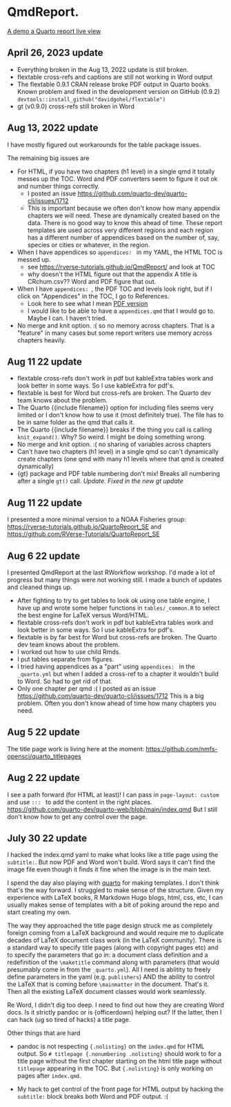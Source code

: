 # QmdReport.

[A demo a Quarto report live view](https://rverse-tutorials.github.io/QmdReport/)

## April 26, 2023 update

* Everything broken in the Aug 13, 2022 update is still broken.
* flextable cross-refs and captions are still not working in Word output
* The flextable 0.9.1 CRAN release broke PDF output in Quarto books. Known problem and fixed in the development version on GitHub (0.9.2) `devtools::install_github("davidgohel/flextable")`
* gt (v0.9.0) cross-refs still broken in Word

## Aug 13, 2022 update

I have mostly figured out workarounds for the table package issues.

The remaining big issues are
* For HTML, if you have two chapters (h1 level) in a single qmd it totally messes up the TOC. Word and PDF converters seem to figure it out ok and number things correctly.
    - I posted an issue https://github.com/quarto-dev/quarto-cli/issues/1712
    - This is important because we often don't know how many appendix chapters we will need. These are dynamically created based on the data. There is no good way to know this ahead of time. These report templates are used across very different regions and each region has a different number of appendices based on the number of, say, species or cities or whatever, in the region.
* When I have appendices so `appendices: ` in my YAML, the HTML TOC is messed up.
    - see https://rverse-tutorials.github.io/QmdReport/ and look at TOC
    - why doesn't the HTML figure out that the appendix A title is CRchum.csv?? Word and PDF figure that out.
* When I have `appendices: `, the PDF TOC and levels look right, but if I click on "Appendices" in the TOC, I go to References.
    - Look here to see what I mean [PDF version]( https://rverse-tutorials.github.io/QmdReport/A-Quarto-Template-Repo-to-Create-Big-Reports-and-Very-Long-Title-Because-Long-Titles-are-Common.pdf)
    - I would like to be able to have a `appendices.qmd` that I would go to. Maybe I can. I haven't tried.
* No merge and knit option. :( so no memory across chapters. That is a "feature" in many cases but some report writers use memory across chapters heavily.



## Aug 11 22 update

* flextable cross-refs don't work in pdf but kableExtra tables work and look better in some ways. So I use kableExtra for pdf's.
* flextable is best for Word but cross-refs are broken. The Quarto dev team knows about the problem.
* The Quarto {{include filename}} option for including files seems very limited or I don't know how to use it (most definitely true). The file has to be in same folder as the qmd that calls it.
* The Quarto {{include filename}} breaks if the thing you call is calling `knit_expand()`. Why? So weird. I might be doing something wrong.
* No merge and knit option. :( no sharing of variables across chapters
* Can't have two chapters (h1 level) in a single qmd so can't dynamically create chapters (one qmd with many h1 levels where that qmd is created dynamically)
* {gt} package and PDF table numbering don't mix! Breaks all numbering after a single `gt()` call. *Update. Fixed in the new gt update*

## Aug 11 22 update

I presented a more minimal version to a NOAA Fisheries group: https://rverse-tutorials.github.io/QuartoReport_SE and https://github.com/RVerse-Tutorials/QuartoReport_SE

## Aug 6 22 update

I presented QmdReport at the last RWorkflow workshop. I'd made a lot of progress but many things were not working still. I made a bunch of updates and cleaned things up.

* After fighting to try to get tables to look ok using one table engine, I have up and wrote some helper functions in `tables/_common.R` to select the best engine for LaTeX versus Word/HTML.
* flextable cross-refs don't work in pdf but kableExtra tables work and look better in some ways. So I use kableExtra for pdf's.
* flextable is by far best for Word but cross-refs are broken. The Quarto dev team knows about the problem.
* I worked out how to use child Rmds.
* I put tables separate from figures.
* I tried having appendices as a "part" using `appendices: ` in the `_quarto.yml` but when I added a cross-ref to a chapter it wouldn't build to Word. So had to get rid of that.
* Only one chapter per qmd :( I posted as an issue https://github.com/quarto-dev/quarto-cli/issues/1712 This is a big problem. Often you don't know ahead of time how many chapters you need.

## Aug 5 22 update

The title page work is living here at the moment: https://github.com/nmfs-opensci/quarto_titlepages

## Aug 2 22 update

I see a path forward (for HTML at least)! I can pass in `page-layout: custom` and use `::: ` to add the content in the right places. https://github.com/quarto-dev/quarto-web/blob/main/index.qmd
But I still don't know how to get any control over the page.

## July 30 22 update

I hacked the index.qmd yaml to make what looks like a title page using the `subtitle:`. But now PDF and Word won't build. Word says it can't find the image file even though it finds it fine when the image is in the main text.

I spend the day also playing with [quarto](https://github.com/quarto-journals) for making templates. I don't think that's the way forward. I struggled to make sense of the structure. Given my experience with LaTeX books, R Markdown Hugo blogs, html, css, etc, I can usually makes sense of templates with a bit of poking around the repo and start creating my own. 

The way they approached the title page design struck me as completely foreign coming from a LaTeX background and would require me to duplicate decades of LaTeX document class work (in the LaTeX community). There is a standard way to specify title pages (along with copyright pages etc) and to specify the parameters that go in: a document class definition and a redefinition of the `\maketitle` command along with parameters (that would presumably come in from the `_quarto.yml`). All I need is ablitity to freely define parameters in the yaml (e.g. `publishers`) AND the ability to control the LaTeX that is coming before `\mainmatter` in the document.  That's it. Then all the existing LaTeX document classes would work seamlessly.

Re Word, I didn't dig too deep. I need to find out how they are creating Word docs. Is it strictly pandoc or is {officerdown} helping out? If the latter, then I can hack (ug so tired of hacks) a title page.

Other things that are hard

* pandoc is not respecting `{.nolisting}` on the `index.qmd` for HTML output. So `# titlepage {.nonumbering .nolisting}` should work to for a title page without the first chapter starting on the html title page without `titlepage` appearing in the TOC. But `{.nolisting}` is only working on pages after `index.qmd`.

* My hack to get control of the front page for HTML output by hacking the `subtitle:` block breaks both Word and PDF output. :(
